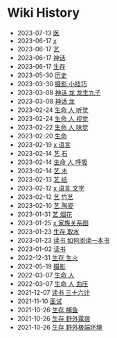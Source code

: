 # Wiki History

- 2023-07-13        [医](/0167_医)
- 2023-06-17        [x](/0163_x)
- 2023-06-17        [艺](/0165_艺)
- 2023-06-17        [神话](/0166_神话)
- 2023-06-17        [生存](/0164_生存)
- 2023-05-30        [历史](/0162_历史)
- 2023-03-30        [摄影 小技巧](/0150_摄影_小技巧)
- 2023-03-08        [神话 龙 龙生九子](/0141_神话_龙_龙生九子)
- 2023-03-08        [神话 龙](/0140_神话_龙)
- 2023-02-24        [生命 人 听觉](/0136_生命_人_听觉)
- 2023-02-24        [生命 人 视觉](/0135_生命_人_视觉)
- 2023-02-22        [生命 人 味觉](/0133_生命_人_味觉)
- 2023-02-20        [生命](/0130_生命)
- 2023-02-19        [x 语言](/0129_x_语言)
- 2023-02-14        [艺 石](/0121_艺_石)
- 2023-02-14        [生命 人 呼吸](/0119_生命_人_呼吸)
- 2023-02-14        [艺 木](/0120_艺_木)
- 2023-02-13        [艺 纸](/0118_艺_纸)
- 2023-02-12        [x 语言 文字](/0114_x_语言_文字)
- 2023-02-12        [艺 竹艺](/0116_艺_竹艺)
- 2023-02-10        [艺 陶瓷](/0111_艺_陶瓷)
- 2023-01-31        [艺 烟花](/0104_艺_烟花)
- 2023-01-25        [x 家族关系图](/0100_x_家族关系图)
- 2023-01-23        [生存 取水](/0098_生存_取水)
- 2023-01-23        [读书 如何阅读一本书](/0099_读书_如何阅读一本书)
- 2023-01-02        [读书](/0095_读书)
- 2022-12-31        [生存 生火](/0093_生存_生火)
- 2022-05-19        [摄影](/0089_摄影)
- 2022-03-07        [生命 人](/0087_生命_人)
- 2022-03-07        [生命 人 血压](/0088_生命_人_血压)
- 2021-12-07        [读书 三十六计](/0081_读书_三十六计)
- 2021-11-10        [面试](/0075_面试)
- 2021-10-26        [生存 捕鱼](/0073_生存_捕鱼)
- 2021-10-26        [生存 野外露宿](/0074_生存_野外露宿)
- 2021-10-26        [生存 野外极端环境](/0072_生存_野外极端环境)
